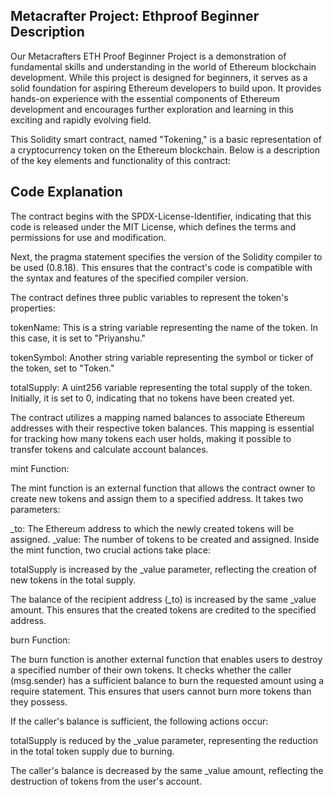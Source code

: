 ## Metacrafter Project: Ethproof Beginner Description 

Our Metacrafters ETH Proof Beginner Project is a demonstration of fundamental skills and understanding in the world of Ethereum blockchain development. While this project is designed for beginners, it serves as a solid foundation for aspiring Ethereum developers to build upon. It provides hands-on experience with the essential components of Ethereum development and encourages further exploration and learning in this exciting and rapidly evolving field.

This Solidity smart contract, named "Tokening," is a basic representation of a cryptocurrency token on the Ethereum blockchain. Below is a description of the key elements and functionality of this contract:

## Code Explanation 

The contract begins with the SPDX-License-Identifier, indicating that this code is released under the MIT License, which defines the terms and permissions for use and modification.

Next, the pragma statement specifies the version of the Solidity compiler to be used (0.8.18). This ensures that the contract's code is compatible with the syntax and features of the specified compiler version.

The contract defines three public variables to represent the token's properties:

tokenName: This is a string variable representing the name of the token. In this case, it is set to "Priyanshu."

tokenSymbol: Another string variable representing the symbol or ticker of the token, set to "Token."

totalSupply: A uint256 variable representing the total supply of the token. Initially, it is set to 0, indicating that no tokens have been created yet.


The contract utilizes a mapping named balances to associate Ethereum addresses with their respective token balances. This mapping is essential for tracking how many tokens each user holds, making it possible to transfer tokens and calculate account balances.

mint Function:

The mint function is an external function that allows the contract owner to create new tokens and assign them to a specified address. It takes two parameters:

_to: The Ethereum address to which the newly created tokens will be assigned.
_value: The number of tokens to be created and assigned.
Inside the mint function, two crucial actions take place:

totalSupply is increased by the _value parameter, reflecting the creation of new tokens in the total supply.

The balance of the recipient address (_to) is increased by the same _value amount. This ensures that the created tokens are credited to the specified address.

burn Function:

The burn function is another external function that enables users to destroy a specified number of their own tokens. It checks whether the caller (msg.sender) has a sufficient balance to burn the requested amount using a require statement. This ensures that users cannot burn more tokens than they possess.

If the caller's balance is sufficient, the following actions occur:

totalSupply is reduced by the _value parameter, representing the reduction in the total token supply due to burning.

The caller's balance is decreased by the same _value amount, reflecting the destruction of tokens from the user's account.
